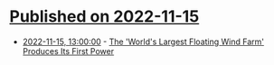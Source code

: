 # [Published on 2022-11-15](index.md)

* [2022-11-15, 13:00:00](https://hardware.slashdot.org/story/22/11/15/0036253/the-worlds-largest-floating-wind-farm-produces-its-first-power?utm_source=rss1.0mainlinkanon&utm_medium=feed) - [The 'World's Largest Floating Wind Farm' Produces Its First Power](https://hardware.slashdot.org/story/22/11/15/0036253/the-worlds-largest-floating-wind-farm-produces-its-first-power?utm_source=rss1.0mainlinkanon&utm_medium=feed)
